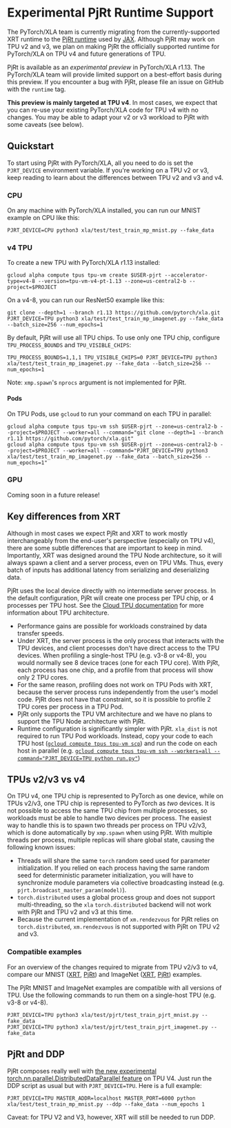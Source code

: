 # Experimental PjRt Runtime Support

The PyTorch/XLA team is currently migrating from the currently-supported XRT
runtime to the [PjRt
runtime](https://github.com/tensorflow/tensorflow/tree/master/tensorflow/compiler/xla/pjrt)
used by [JAX](https://github.com/google/jax). Although PjRt may work on TPU v2
and v3, we plan on making PjRt the officially supported runtime for PyTorch/XLA
on TPU v4 and future generations of TPU.

PjRt is available as an _experimental preview_ in PyTorch/XLA r1.13. The
PyTorch/XLA team will provide limited support on a best-effort basis during this
preview. If you encounter a bug with PjRt, please file an issue on GitHub with
the `runtime` tag.

**This preview is mainly targeted at TPU v4**. In most cases, we expect that you can
re-use your existing PyTorch/XLA code for TPU v4 with no changes. You may be able to
adapt your v2 or v3 workload to PjRt with some caveats (see below).

## Quickstart

To start using PjRt with PyTorch/XLA, all you need to do is set the
`PJRT_DEVICE` environment variable. If you're working on a TPU v2 or v3, keep
reading to learn about the differences between TPU v2 and v3 and v4.

### CPU

On any machine with PyTorch/XLA installed, you can run our MNIST example on CPU
like this:

```
PJRT_DEVICE=CPU python3 xla/test/test_train_mp_mnist.py --fake_data
```

### v4 TPU

To create a new TPU with PyTorch/XLA r1.13 installed:

```
gcloud alpha compute tpus tpu-vm create $USER-pjrt --accelerator-type=v4-8 --version=tpu-vm-v4-pt-1.13 --zone=us-central2-b --project=$PROJECT
```

On a v4-8, you can run our ResNet50 example like this:

```
git clone --depth=1 --branch r1.13 https://github.com/pytorch/xla.git
PJRT_DEVICE=TPU python3 xla/test/test_train_mp_imagenet.py --fake_data --batch_size=256 --num_epochs=1
```

By default, PjRt will use all TPU chips. To use only one TPU chip, configure
`TPU_PROCESS_BOUNDS` and `TPU_VISIBLE_CHIPS`:

```
TPU_PROCESS_BOUNDS=1,1,1 TPU_VISIBLE_CHIPS=0 PJRT_DEVICE=TPU python3 xla/test/test_train_mp_imagenet.py --fake_data --batch_size=256 --num_epochs=1
```

Note: `xmp.spawn`'s `nprocs` argument is not implemented for PjRt.

#### Pods

On TPU Pods, use `gcloud` to run your command on each TPU in parallel:

```
gcloud alpha compute tpus tpu-vm ssh $USER-pjrt --zone=us-central2-b --project=$PROJECT --worker=all --command="git clone --depth=1 --branch r1.13 https://github.com/pytorch/xla.git"
gcloud alpha compute tpus tpu-vm ssh $USER-pjrt --zone=us-central2-b --project=$PROJECT --worker=all --command="PJRT_DEVICE=TPU python3 xla/test/test_train_mp_imagenet.py --fake_data --batch_size=256 --num_epochs=1"
```

### GPU

Coming soon in a future release!

## Key differences from XRT

Although in most cases we expect PjRt and XRT to work mostly interchangeably
from the end-user's perspective (especially on TPU v4), there are some subtle
differences that are important to keep in mind. Importantly, XRT was designed
around the TPU Node architecture, so it will always spawn a client and a server
process, even on TPU VMs. Thus, every batch of inputs has additional latency
from serializing and deserializing data.

PjRt uses the local device directly with no intermediate server process. In the
default configuration, PjRt will create one process per TPU chip, or 4 processes
per TPU host. See the [Cloud TPU documentation](https://cloud.google.com/tpu/docs/system-architecture-tpu-vm)
for more information about TPU architecture.

- Performance gains are possible for workloads constrained by data transfer
  speeds.
- Under XRT, the server process is the only process that interacts with the TPU
  devices, and client processes don't have direct access to the TPU devices.
  When profiling a single-host TPU (e.g. v3-8 or v4-8), you would normally see 8
  device traces (one for each TPU core). With PjRt, each process has one chip,
  and a profile from that process will show only 2 TPU cores.
- For the same reason, profiling does not work on TPU Pods with XRT, because the
  server process runs independently from the user's model code. PjRt does not
  have that constraint, so it is possible to profile 2 TPU cores per process in
  a TPU Pod.
- PjRt only supports the TPU VM architecture and we have no plans to support the
  TPU Node architecture with PjRt.
- Runtime configuration is significantly simpler with PjRt. `xla_dist` is not
  required to run TPU Pod workloads. Instead, copy your code to each TPU host
  ([`gcloud compute tpus tpu-vm scp`](https://cloud.google.com/sdk/gcloud/reference/alpha/compute/tpus/tpu-vm/scp)) and run the code on each host in
  parallel (e.g. [`gcloud compute tpus tpu-vm ssh --workers=all
  --command="PJRT_DEVICE=TPU python run.py"`](https://cloud.google.com/sdk/gcloud/reference/alpha/compute/tpus/tpu-vm/ssh))

## TPUs v2/v3 vs v4

On TPU v4, one TPU chip is represented to PyTorch as one device, while on TPUs
v2/v3, one TPU chip is represented to PyTorch as _two_ devices. It is not
possible to access the same TPU chip from multiple processes, so workloads must
be able to handle two devices per process. The easiest way to handle this is to
spawn two threads per process on TPU v2/v3, which is done automatically by
`xmp.spawn` when using PjRt. With multiple threads per process, multiple replicas
will share global state, causing the following known issues:

- Threads will share the same `torch` random seed used for parameter
  initialization. If you relied on each process having the same random seed for
  deterministic parameter initialization, you will have to synchronize module
  parameters via collective broadcasting instead (e.g.
  `pjrt.broadcast_master_param(model)`).
- `torch.distributed` uses a global process group and does not support
  multi-threading, so the `xla` `torch.distributed` backend will not work with
  PjRt and TPU v2 and v3 at this time.
- Because the current implementation of `xm.rendezvous` for PjRt relies on
  `torch.distributed`, `xm.rendezvous` is not supported with PjRt on TPU v2 and
  v3.

### Compatible examples

For an overview of the changes required to migrate from TPU v2/v3 to v4, compare
our MNIST ([XRT](../test/test_train_mp_mnist.py),
[PjRt](../test/pjrt/test_train_pjrt_mnist.py)) and ImageNet
([XRT](../test/test_train_mp_imagenet.py),
[PjRt](../test/pjrt/test_train_pjrt_imagenet.py)) examples.

The PjRt MNIST and ImageNet examples are compatible with all versions of TPU.
Use the following commands to run them on a single-host TPU (e.g. v3-8 or v4-8).

```
PJRT_DEVICE=TPU python3 xla/test/pjrt/test_train_pjrt_mnist.py --fake_data
PJRT_DEVICE=TPU python3 xla/test/pjrt/test_train_pjrt_imagenet.py --fake_data
```

## PjRt and DDP

PjRt composes really well with [the new experimental
torch.nn.parallel.DistributedDataParallel feature](./ddp.md) on TPU V4. Just
run the DDP script as usual but with `PJRT_DEVICE=TPU`. Here is a full example:
```
PJRT_DEVICE=TPU MASTER_ADDR=localhost MASTER_PORT=6000 python xla/test/test_train_mp_mnist.py --ddp --fake_data --num_epochs 1
```

Caveat: for TPU V2 and V3, however, XRT will still be needed to run DDP.
